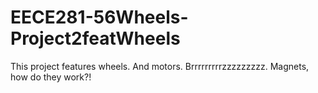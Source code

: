 EECE281-56Wheels-Project2featWheels
===================================

This project features wheels. And motors. Brrrrrrrrrzzzzzzzzz. Magnets, how do they work?!
